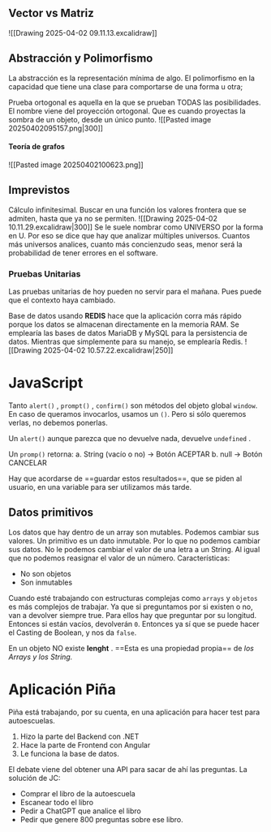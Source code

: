 ## Vector vs Matriz
![[Drawing 2025-04-02 09.11.13.excalidraw]]
## Abstracción y Polimorfismo
La abstracción es la representación mínima de algo.
El polimorfismo en la capacidad que tiene una clase para comportarse de una forma u otra;

Prueba ortogonal es aquella en la que se prueban TODAS las posibilidades. El nombre viene del proyección ortogonal. Que es cuando proyectas la sombra de un objeto, desde un único punto.
![[Pasted image 20250402095157.png|300]]

#### Teoría de grafos
![[Pasted image 20250402100623.png]]

## Imprevistos
Cálculo infinitesimal. Buscar en una función los valores frontera que se admiten, hasta que ya no se permiten.
![[Drawing 2025-04-02 10.11.29.excalidraw|300]]
Se le suele nombrar como UNIVERSO por la forma en U. Por eso se dice que hay que analizar múltiples universos. Cuantos más universos analices, cuanto más concienzudo seas, menor será la probabilidad de tener errores en el software.
### Pruebas Unitarias
Las pruebas unitarias de hoy  pueden no servir para el mañana. Pues puede que el contexto haya cambiado.

Base de datos usando **REDIS** hace que la aplicación corra más rápido porque los datos se almacenan directamente en la memoria RAM. Se emplearía las bases de datos MariaDB y MySQL para la persistencia de datos. Mientras que simplemente para su manejo, se emplearía Redis.
![[Drawing 2025-04-02 10.57.22.excalidraw|250]]

# JavaScript
Tanto `alert()` , `prompt()` , `confirm()` son métodos del objeto global `window`. En caso de queramos invocarlos, usamos un `()`. Pero si sólo queremos verlas, no debemos ponerlas.

Un `alert()` aunque parezca que no devuelve nada, devuelve `undefined` .

Un `promp()` retorna:
	a. String (vacío o no)  ->  Botón ACEPTAR
	b. null                         ->  Botón CANCELAR

Hay que acordarse de ==guardar estos resultados==, que se piden al usuario, en una variable para ser utilizamos más tarde.

## Datos primitivos
Los datos que hay dentro de un array son mutables. Podemos cambiar sus valores.
Un primitivo es un dato inmutable. Por lo que no podemos cambiar sus datos. No le podemos cambiar el valor de una letra a un String. Al igual que no podemos reasignar el valor de un número.
Características:
- No son objetos
- Son inmutables

Cuando esté trabajando con estructuras complejas como `arrays` y `objetos` es más complejos de trabajar. Ya que si preguntamos por si existen o no, van a devolver siempre true. Para ellos hay que preguntar por su longitud. Entonces si están vacíos, devolverán `0`. Entonces ya sí que se puede hacer el Casting de Boolean, y nos da `false`.

En un objeto NO existe **lenght** . ==Esta es una propiedad propia== de *los Arrays y los String.*

# Aplicación Piña
 Piña está trabajando, por su cuenta, en una aplicación para hacer test para autoescuelas.
 1. Hizo la parte del Backend con .NET
 2. Hace la parte de Frontend con Angular
 3.  Le funciona la base de datos.

El debate viene del obtener una API para sacar de ahí las preguntas.
La solución de JC:
- Comprar el libro de la autoescuela
- Escanear todo el libro
- Pedir a ChatGPT que analice el libro
- Pedir que genere 800 preguntas sobre ese libro.